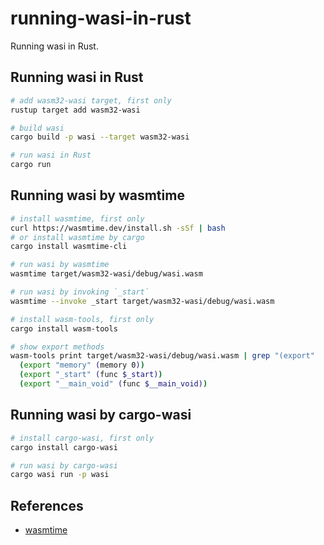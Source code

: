 # running-wasi-in-rust

Running wasi in Rust.

## Running wasi in Rust

```sh
# add wasm32-wasi target, first only
rustup target add wasm32-wasi

# build wasi
cargo build -p wasi --target wasm32-wasi

# run wasi in Rust
cargo run
```

## Running wasi by wasmtime

```sh
# install wasmtime, first only
curl https://wasmtime.dev/install.sh -sSf | bash
# or install wasmtime by cargo
cargo install wasmtime-cli

# run wasi by wasmtime
wasmtime target/wasm32-wasi/debug/wasi.wasm

# run wasi by invoking `_start`
wasmtime --invoke _start target/wasm32-wasi/debug/wasi.wasm

# install wasm-tools, first only
cargo install wasm-tools

# show export methods
wasm-tools print target/wasm32-wasi/debug/wasi.wasm | grep "(export"
  (export "memory" (memory 0))
  (export "_start" (func $_start))
  (export "__main_void" (func $__main_void))
```

## Running wasi by cargo-wasi

```sh
# install cargo-wasi, first only
cargo install cargo-wasi

# run wasi by cargo-wasi
cargo wasi run -p wasi
```

## References

- [wasmtime](https://github.com/bytecodealliance/wasmtime)
